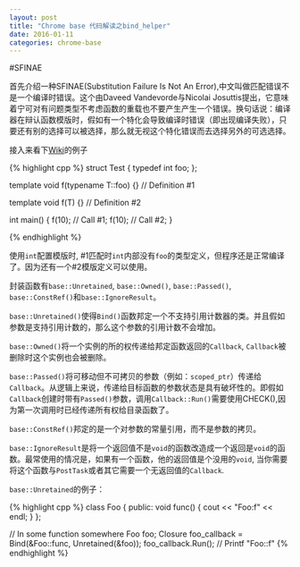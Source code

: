 ```yaml
---
layout: post
title: "Chrome base 代码解读之bind_helper"
date: 2016-01-11
categories: chrome-base
---
```


#SFINAE

首先介绍一种SFINAE(Substitution Failure Is Not An Error),中文叫做匹配错误不是一个编译时错误。这个由Daveed Vandevorde与Nicolai Josuttis提出，它意味着宁可对有问题类型不考虑函数的重载也不要产生产生一个错误。换句话说：编译器在辩认函数模版时，假如有一个特化会导致编译时错误（即出现编译失败），只要还有别的选择可以被选择，那么就无视这个特化错误而去选择另外的可选选择。

接入来看下[Wiki][sfinae-ref]的例子

{% highlight cpp %}
struct Test {
  typedef int foo;
};

template<typename T>
void f(typename T::foo) {}  // Definition #1

template<typename T>
void f(T) {}               // Definition #2

int main() {
  f<Test>(10);             // Call #1;
  f<int>(10);              // Call #2;
}

{% endhighlight %}

使用`int`配置模版时, #1匹配时`int`内部没有`foo`的类型定义，但程序还是正常编译了。因为还有一个#2模版定义可以使用。

封装函数有`base::Unretained`, `base::Owned()`, `base::Passed()`, `base::ConstRef()`和`base::IgnoreResult`。

`base::Unretained()`使得`Bind()`函数邦定一个不支持引用计数器的类。并且假如参数是支持引用计数的，那么这个参数的引用计数不会增加。

`base::Owned()`将一个实例的所的权传递给邦定函数返回的`Callback`, `Callback`被删除时这个实例也会被删除。


`base::Passed()`将可移动但不可拷贝的参数（例如：`scoped_ptr`）传递给`Callback`。从逻辑上来说，传递给目标函数的参数状态是具有破坏性的。即假如`Callback`创建时带有`Passed()`参数，调用`Callback::Run()`需要使用CHECK(),因为第一次调用时已经传递所有权给目录函数了。

`base::ConstRef()`邦定的是一个对参数的常量引用，而不是参数的拷贝。

`base::IgnoreResult`是将一个返回值不是`void`的函数改造成一个返回是`void`的函数。最常使用的情况是，如果有一个函数，他的返回值是个没用的`void`, 当你需要将这个函数与`PostTask`或者其它需要一个无返回值的`Callback`.

`base::Unretained`的例子：

{% highlight cpp %}
class Foo {
public:
  void func() { cout << "Foo:f" << endl; }
};

// In some function somewhere
Foo foo;
Closure foo_callback =
    Bind(&Foo::func, Unretained(&foo));
foo_callback.Run();    // Printf "Foo::f"
{% endhighlight %}

[sfinae-ref]: https://en.wikipedia.org/wiki/Substitution_failure_is_not_an_error
